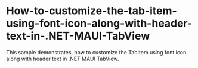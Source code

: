 # How-to-customize-the-tab-item-using-font-icon-along-with-header-text-in-.NET-MAUI-TabView
This sample demonstrates, how to customize the TabItem using font icon along with header text in .NET MAUI TabView.
